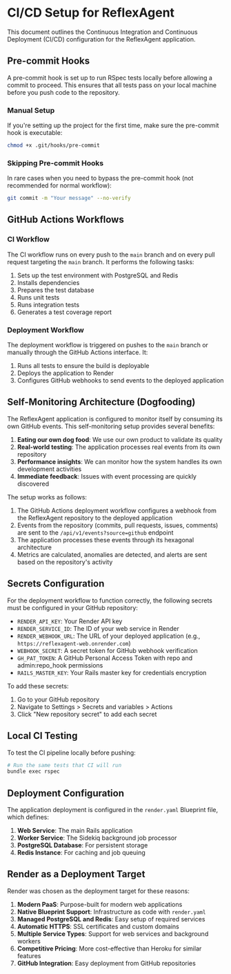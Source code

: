 # CI/CD Setup for ReflexAgent

This document outlines the Continuous Integration and Continuous Deployment (CI/CD) configuration for the ReflexAgent application.

## Pre-commit Hooks

A pre-commit hook is set up to run RSpec tests locally before allowing a commit to proceed. This ensures that all tests pass on your local machine before you push code to the repository.

### Manual Setup

If you're setting up the project for the first time, make sure the pre-commit hook is executable:

```bash
chmod +x .git/hooks/pre-commit
```

### Skipping Pre-commit Hooks

In rare cases when you need to bypass the pre-commit hook (not recommended for normal workflow):

```bash
git commit -m "Your message" --no-verify
```

## GitHub Actions Workflows

### CI Workflow

The CI workflow runs on every push to the `main` branch and on every pull request targeting the `main` branch. It performs the following tasks:

1. Sets up the test environment with PostgreSQL and Redis
2. Installs dependencies
3. Prepares the test database
4. Runs unit tests
5. Runs integration tests
6. Generates a test coverage report

### Deployment Workflow

The deployment workflow is triggered on pushes to the `main` branch or manually through the GitHub Actions interface. It:

1. Runs all tests to ensure the build is deployable
2. Deploys the application to Render
3. Configures GitHub webhooks to send events to the deployed application

## Self-Monitoring Architecture (Dogfooding)

The ReflexAgent application is configured to monitor itself by consuming its own GitHub events. This self-monitoring setup provides several benefits:

1. **Eating our own dog food**: We use our own product to validate its quality
2. **Real-world testing**: The application processes real events from its own repository
3. **Performance insights**: We can monitor how the system handles its own development activities
4. **Immediate feedback**: Issues with event processing are quickly discovered

The setup works as follows:

1. The GitHub Actions deployment workflow configures a webhook from the ReflexAgent repository to the deployed application
2. Events from the repository (commits, pull requests, issues, comments) are sent to the `/api/v1/events?source=github` endpoint
3. The application processes these events through its hexagonal architecture
4. Metrics are calculated, anomalies are detected, and alerts are sent based on the repository's activity

## Secrets Configuration

For the deployment workflow to function correctly, the following secrets must be configured in your GitHub repository:

- `RENDER_API_KEY`: Your Render API key
- `RENDER_SERVICE_ID`: The ID of your web service in Render
- `RENDER_WEBHOOK_URL`: The URL of your deployed application (e.g., `https://reflexagent-web.onrender.com`)
- `WEBHOOK_SECRET`: A secret token for GitHub webhook verification
- `GH_PAT_TOKEN`: A GitHub Personal Access Token with repo and admin:repo_hook permissions
- `RAILS_MASTER_KEY`: Your Rails master key for credentials encryption

To add these secrets:

1. Go to your GitHub repository
2. Navigate to Settings > Secrets and variables > Actions
3. Click "New repository secret" to add each secret

## Local CI Testing

To test the CI pipeline locally before pushing:

```bash
# Run the same tests that CI will run
bundle exec rspec
```

## Deployment Configuration

The application deployment is configured in the `render.yaml` Blueprint file, which defines:

1. **Web Service**: The main Rails application
2. **Worker Service**: The Sidekiq background job processor
3. **PostgreSQL Database**: For persistent storage
4. **Redis Instance**: For caching and job queuing

## Render as a Deployment Target

Render was chosen as the deployment target for these reasons:

1. **Modern PaaS**: Purpose-built for modern web applications
2. **Native Blueprint Support**: Infrastructure as code with `render.yaml`
3. **Managed PostgreSQL and Redis**: Easy setup of required services
4. **Automatic HTTPS**: SSL certificates and custom domains
5. **Multiple Service Types**: Support for web services and background workers
6. **Competitive Pricing**: More cost-effective than Heroku for similar features
7. **GitHub Integration**: Easy deployment from GitHub repositories 